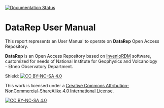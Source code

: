 [![Documentation Status](https://readthedocs.org/projects/datarep-manual/badge/?version=latest)](https://datarep-manual.readthedocs.io/it/latest/?badge=latest)

# DataRep User Manual

This report represents an User Manual to operate on **DataRep** Open Access Repository.

**DataRep** is an Open Access Repository based on [InvenioRDM](https://inveniordm.docs.cern.ch/) software, customized for needs of National Institute for Geophysics and Volcanology - Etneo Observatory Department.



Shield: [![CC BY-NC-SA 4.0][cc-by-nc-sa-shield]][cc-by-nc-sa]

This work is licensed under a
[Creative Commons Attribution-NonCommercial-ShareAlike 4.0 International License][cc-by-nc-sa].

[![CC BY-NC-SA 4.0][cc-by-nc-sa-image]][cc-by-nc-sa]

[cc-by-nc-sa]: http://creativecommons.org/licenses/by-nc-sa/4.0/
[cc-by-nc-sa-image]: https://licensebuttons.net/l/by-nc-sa/4.0/88x31.png
[cc-by-nc-sa-shield]: https://img.shields.io/badge/License-CC%20BY--NC--SA%204.0-lightgrey.svg

[Zenodo Repository]: https://zenodo.org/
